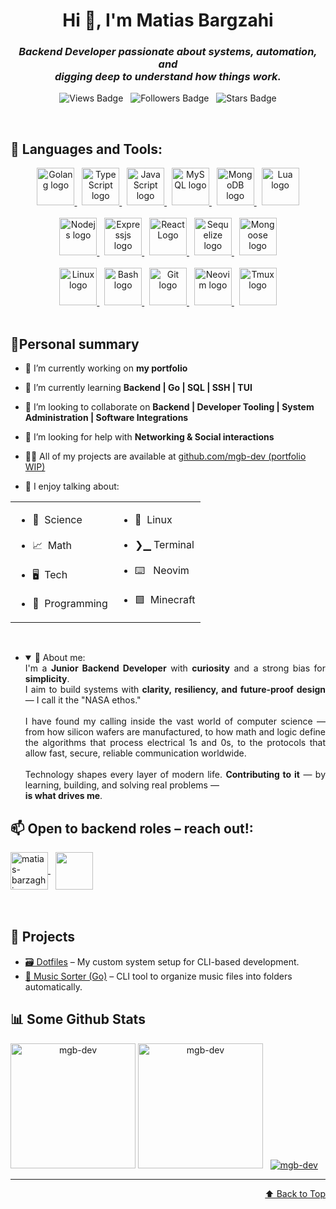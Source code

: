 <!--begin: header-->
<h1 id="title" align="center">Hi 👋, I'm Matias Bargzahi</h1>

<h3 align="center">
    <em>
    Backend Developer passionate about systems, automation, and
    <br/>
    digging deep to understand how things work.
    </em>
</h3>

<p align="center">
    <img 
        src="https://komarev.com/ghpvc/?username=mgb-dev&label=Profile%20views&color=0e75b6&style=for-the-badge"
        alt="Views Badge" 
        title="Github profile views"
    />
    &nbsp;
    <img 
        src="https://img.shields.io/github/followers/mgb-dev?style=for-the-badge"
        alt="Followers Badge" 
        title="Github followers"
    />
    &nbsp;
    <img 
        src="https://img.shields.io/github/stars/mgb-dev?style=for-the-badge"
        alt="Stars Badge" 
        title="Github profile stars"
    />
</p>
<br/>
<!--end: header-->
<!--begin: language_tools-->

## 🔧 Languages and Tools:

<div align="center">
    <span>
        <a href="https://go.dev/" target="blank">
            <img 
                style="height: 60px; width: 60px;"
                src="https://cdn.jsdelivr.net/gh/devicons/devicon@latest/icons/go/go-original.svg"
                alt="Golang logo"
                title="Programming Language"
            />
        </a>
        &nbsp;
        <a href="https://www.typescriptlang.org/" target="blank">
            <img
                style="height: 60px; width: 60px;"
                src="https://cdn.jsdelivr.net/gh/devicons/devicon@latest/icons/typescript/typescript-original.svg"
                alt="TypeScript logo"
                title="Programming Language"
            />
        </a>
        &nbsp;
        <a href="https://developer.mozilla.org/en-US/docs/Web/JavaScript" target="blank">
            <img 
                style="height: 60px; width: 60px;"
                src="https://cdn.jsdelivr.net/gh/devicons/devicon@latest/icons/javascript/javascript-original.svg"
                alt="JavaScript logo"
                title="Programming Language"
            />
        </a>
        &nbsp;
        <a href="https://www.mysql.com/" target="blank">
            <img
                style="height: 60px; width: 60px;"
                src="https://cdn.jsdelivr.net/gh/devicons/devicon@latest/icons/mysql/mysql-original.svg"
                alt="MySQL logo"
                title="Relational Database"
            />
        </a>
        &nbsp;
        <a href="https://www.mongodb.com/" target="blank">
            <img
                style="height: 60px; width: 60px;"
                src="https://cdn.jsdelivr.net/gh/devicons/devicon@latest/icons/mongodb/mongodb-original.svg"
                alt="MongoDB logo"
                title="Non-Relational Database"
            />
        </a>
        &nbsp;
        <a href="https://www.lua.org/about.html" target="blank">
            <img
                style="width: 60px; height: 60px;"
                src="https://cdn.jsdelivr.net/gh/devicons/devicon@latest/icons/lua/lua-original.svg"
                alt="Lua logo"
                title="Programming Language"
            />
        </a>
    </span>
    <br/><br/>
    <span>
        <a href="https://nodejs.org/en/about">
            <img 
                style="height: 60px; width: 60px;"
                src="https://cdn.jsdelivr.net/gh/devicons/devicon@latest/icons/nodejs/nodejs-original.svg"
                alt="Nodejs logo"
                title="JavaScript Backend Runtime"
            />
        </a>
        &nbsp;
        <a href="https://expressjs.com/">
            <img 
                style="height: 60px; width: 60px;"
                src="https://cdn.jsdelivr.net/gh/devicons/devicon@latest/icons/express/express-original.svg"
                alt="Expressjs logo"
                title="Web Framework for Nodejs"
            />
        </a>
        &nbsp;
        <a href="https://react.dev/">
            <img 
                style="height: 60px; width: 60px;"
                src="https://cdn.jsdelivr.net/gh/devicons/devicon@latest/icons/react/react-original.svg"
                alt="React Logo"
                title="Frontend Framework"
            />
        </a>
        &nbsp;
        <a href="https://sequelize.org/">
            <img 
                style="height: 60px; width: 60px;"
                src="https://cdn.jsdelivr.net/gh/devicons/devicon@latest/icons/sequelize/sequelize-original.svg"
                alt="Sequelize logo"
                title="Relational Database Interfacing Library"
            />
        </a>
        &nbsp;
        <a href="https://mongoosejs.com/">
            <img 
                style="height: 60px; width: 60px;"
                src="https://cdn.jsdelivr.net/gh/devicons/devicon@latest/icons/mongoose/mongoose-original.svg"
                alt="Mongoose logo"
                title="Non-Relational Database Interfacing Library"
            />
        </a>
    </span>
    <br/><br/>
    <span>
        <a href="https://www.linux.com/what-is-linux/">
            <img 
                style="width: 60px; height: 60px;"
                src="https://cdn.jsdelivr.net/gh/devicons/devicon@latest/icons/linux/linux-original.svg"
                alt="Linux logo"
                title="Open Source Operating System"
            />
        </a>
        &nbsp;
        <a href="https://www.gnu.org/software/bash/">
            <img 
                style="width: 60px; height: 60px;"
                src="https://cdn.jsdelivr.net/gh/devicons/devicon@latest/icons/bash/bash-plain.svg"
                alt="Bash logo"
                title="Interactive Command Interpreter"
            />
        </a>
        &nbsp;
        <a href="https://git-scm.com/">
            <img 
                style="width: 60px; height: 60px;"
                src="https://cdn.jsdelivr.net/gh/devicons/devicon@latest/icons/git/git-original.svg"
                alt="Git logo"
                title="Distributed Version Control System"
            />
        </a>
        &nbsp;
        <a href="https://neovim.io/">
            <img 
                style="width: 60px; height: 60px;"
                src="https://cdn.jsdelivr.net/gh/devicons/devicon@latest/icons/neovim/neovim-original.svg"
                alt="Neovim logo"
                title="Terminal-oriented Text Editor"
            />
        </a>
        &nbsp;
        <a href="https://github.com/tmux/tmux/wiki">
            <img 
                style="width: 60px; height: 60px;"
                src="https://cdn.jsdelivr.net/gh/devicons/devicon@latest/icons/tmux/tmux-plain.svg"
                alt="Tmux logo"
                title="Terminal Multiplexer"
            />
        </a>
    </span>
<br/><br/>
</div>
<!--end: language_tools-->
<!--begin: personal_summary-->

## 🕺Personal summary

- 🔭 I’m currently working on **my portfolio**

- 🌱 I’m currently learning **Backend | Go | SQL | SSH | TUI**

- 👯 I’m looking to collaborate on **Backend | Developer Tooling | System Administration | Software Integrations**

- 🤝 I’m looking for help with **Networking & Social interactions**

- 👨‍💻 All of my projects are available at [github.com/mgb-dev (portfolio WIP)](github.com/mgb-dev "portfolio WIP")

- 💬 I enjoy talking about:
<div align="center">
    <table>
        <tr>
            <td>
                <ul>
                    <li>🧪&nbsp;&nbsp;Science</li>
                    <br/>
                    <li>📈&nbsp;&nbsp;Math</li>
                    <br/>
                    <li>🖥️&nbsp;&nbsp;Tech</li>
                    <br/>
                    <li>📄&nbsp;&nbsp;Programming</li>
                </ul>
            </td>
            <td>
                <ul>
                    <li>🐧&nbsp;&nbsp;Linux</li>
                    <br/>
                    <li>❯▁&nbsp;Terminal</li>
                    <br/>
                    <li>⌨️ &nbsp;&nbsp;Neovim</li>
                    <br/>
                    <li>🟩&nbsp;&nbsp;Minecraft</li>
                </ul>
            </td>
        </tr>
    </table>
    <br/>
</div>

- <details open="true"> 
              <summary>🙋 About me:</summary>
      <div style="text-align: justify">
          I'm a <b>Junior Backend Developer</b> with <b>curiosity</b> and a strong bias for <b>simplicity</b>.
          <br/>
          I aim to build systems with <b>clarity, resiliency, and future-proof design</b> — I call it the "NASA ethos."
          <br/>
          <br/>
          I have found my calling inside the vast world of computer science — from how silicon wafers are manufactured, to how math and logic define the algorithms that process electrical 1s and 0s, to the protocols that allow fast, secure, reliable communication worldwide.
          <br/>
          <br/>
          Technology shapes every layer of modern life. <b>Contributing to it</b> — by learning, building, and solving real problems — 
          <br/>
          <b>is what drives me</b>.
      </div>
        </details>
    <!--end: personal_summary-->
  <!--begin: contact-->

## 📫 Open to backend roles – reach out!:

<span>
    <a href="https://linkedin.com/in/matias-barzaghi" target="blank">
        <img style="height: 60px; width: 60px;" align="center" src="https://cdn.jsdelivr.net/gh/devicons/devicon@latest/icons/linkedin/linkedin-original.svg" alt="matias-barzaghi" />
    </a>
    &nbsp;
    <a href="mailto:matiasgbarzaghi@gmail.com" target="blank">
        <img style="height: 60px; width: 60px;" align="center" src="https://img.icons8.com/?size=60&id=qyRpAggnV0zH&format=png&color=000000"/>
    </a>
</span>
<br/>
<br/>
<br/>
<!--end: contact-->
<!--begin: projects-->

## 💼 Projects

- [🗃️ Dotfiles](https://github.com/mgb-dev/dotfiles) – My custom system setup for CLI-based development.
- [🎵 Music Sorter (Go)](https://github.com/mgb-dev/automatic-music-sorter) – CLI tool to organize music files into folders automatically.
  <!--end: projects-->
  <!--begin: github_stats-->

## 📊 Some Github Stats

<span align="center">
<img style="height: 200px;" src="https://github-readme-stats.vercel.app/api?username=mgbdev&theme=onedark&show_icons=true&hide_border=true&count_private=true" alt="mgb-dev" />
<img style="height: 200px;" src="https://github-readme-stats.vercel.app/api/top-langs/?username=mgb-dev&theme=onedark&show_icons=true&hide_border=true&layout=compact" alt="mgb-dev" />
&nbsp;
</span>

<span>
    <a href="https://github.com/ryo-ma/github-profile-trophy">
        <img src="https://github-profile-trophy.vercel.app/?username=mgb-dev" alt="mgb-dev" />
    </a> 
</span>
<!--end: github_stats-->
<hr/>
<div align="right">
    <a  href="#title">
        ⬆️ Back to Top
    </a>
</div>
